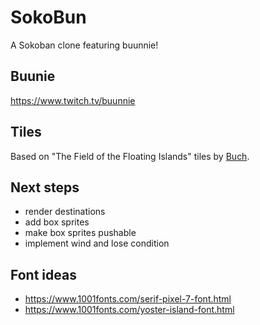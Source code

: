 # SokoBun

A Sokoban clone featuring buunnie!

## Buunie
https://www.twitch.tv/buunnie

## Tiles
Based on "The Field of the Floating Islands" tiles by [Buch](https://opengameart.org/users/buch).

## Next steps

 - render destinations
 - add box sprites
 - make box sprites pushable
 - implement wind and lose condition

## Font ideas

 - https://www.1001fonts.com/serif-pixel-7-font.html
 - https://www.1001fonts.com/yoster-island-font.html


